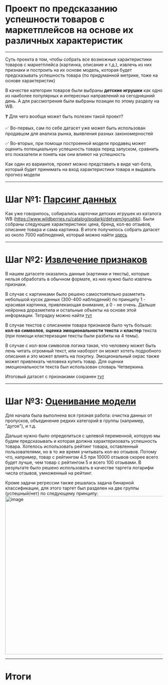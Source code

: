 # Проект по предсказанию успешности товаров с маркетплейсов на основе их различных характеристик
---

Суть проекта в том, чтобы собрать все возможные характеристики товаров с маркетплейса (картинка, описание и т.д.), извлечь из них признаки и построить на их основе модель, которая будет предсказывать успешность товара (по придуманной метрике, тоже на основе характеристик)

В качестве категории товаров были выбраны **детские игрушки** как одно из наиболее популярных и интересных направлений на сегодняшний день. А для рассмотрения были выбраны позиции по этому разделу на WB. 

❓ Для чего вообще может быть полезен такой проект?

✅ Во-первых, сам по себе датасет уже может быть использован продавцом для анализа рынка, выявления разных закономерностей

✅ Во-вторых, при помощи построенной модели продавец может оценить потенциальную успешность товара перед запуском, сравнить его показатели и понять как они влияют на успешность

Как один из вариантов, проект можно представить в виде чат-бота, который будет принимать на вход характеристики товара и выдавать прогноз модели

---
# Шаг №1: [Парсинг данных](./wb_parser.ipynb)

Как уже говорилось, собирались карточки детских игрушек из каталога WB (https://www.wildberries.ru/catalog/podarki/detyam/igrushki). Были собраны следующие характеристики: цена, бренд, кол-во отзывов, описание товара и сама картинка. В итоге получилось собрать датасет из около 7000 наблюдений, который можно найти [здесь](./data/wb_data.csv) 

---
# Шаг №2: [Извлечение признаков](./preprocessing)

В нашем датасете оказались данные (картинки и тексты), которые нельзя обработать в обычном формате, из них нужно было извлечь признаки. 

В случае с картинками было решено самостоятельно разметить небольшой кусок данных (300-400 наблюдений) по принципу 1 - красивая картинка, привлекающая внимание, а 0 - не очень. Дальше нейронка доразметила и остальные объекты на основе этой информации. Тетрадку можно найти [тут](./preprocessing/wb_photos.ipynb) 

В случае текстов с описанием товара признаков было чуть больше: **кол-во символов**, **оценка эмоциональности текста** и **кластер** текста (при помощи кластеризации тексты были разбиты на 4 темы). 

В случае с кол-вом символов логика такая, что человеку может быть лень читать огромный текст, или наоборот он может хотеть подробного описания и это может влиять на покупку. Эмоциональный окрас также может привлекать человека купить товар. Для оценки эмоциональности текста был использован словарь Четверкина.

Итоговый датасет с признаками сохранен [тут](./data/final_df.csv)

---
# Шаг №3: [Оценивание модели](./models_wb.ipynb)

Для начала была выполнена вся грязная работа: очистка данных от пропусков, объединение редких категорий в группы (например, "дугое"), и т.д.

Дальше нужно было определиться с целевой переменной, которую мы будем предсказывать и которая должна характеризовать успешность товара. Хотелось использовать рейтинг товара, оставленный пользователями, но в то же время учитывать кол-во отзывов. Потому что, например, товар с рейтингом 4.5 при 10000 отзывов скорее всего будет лучше, чем товар с рейтингом 5 и всего 100 отзывами. В результате было решено использовать в качестве таргета логарифм числа отзывов, умноженный на рейтинг. 

Кроме задачи регрессии также решалась задача бинарной классификации, для этого таргет был разделен на две группы (успешный/нет) по следующему принципу:<img width="733" height="505" alt="image" src="https://github.com/user-attachments/assets/7ad51de5-ab88-47c3-a533-2d7e2998e118" />


---
# Итоги















